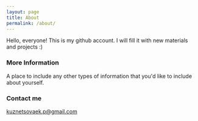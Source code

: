 ```yaml
---
layout: page
title: About
permalink: /about/
---
```


Hello, everyone! This is my github account. I will fill it with new materials and projects :)

### More Information

A place to include any other types of information that you'd like to include about yourself.

### Contact me

[kuznetsovaek.p@gmail.com](mailto:email@domain.com)

